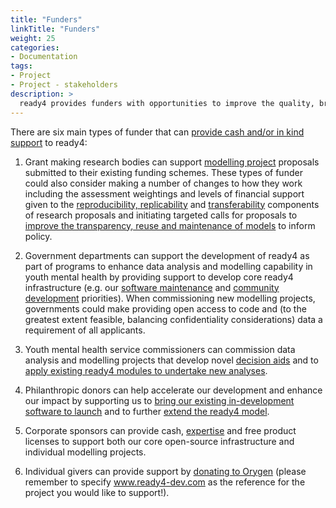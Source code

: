 ```yaml
---
title: "Funders"
linkTitle: "Funders"
weight: 25
categories: 
- Documentation
tags:
- Project
- Project - stakeholders
description: >
  ready4 provides funders with opportunities to improve the quality, breadth and accountability of supports provided to youth mental health [policymakers and system planners](/docs/getting-started/users/planner/).
---
```


There are six main types of funder that can [provide cash and/or in kind support](/docs/contribution-guidelines/contribution-types/funding/) to ready4:

1. Grant making research bodies can support [modelling project](/docs/getting-started/concepts/project/) proposals submitted to their existing funding schemes. These types of funder could also consider making a number of changes to how they work including the assessment weightings and levels of financial support given to the [reproducibility, replicability](/docs/getting-started/concepts/reproducible-replicable-generalisable/) and [transferability](/docs/getting-started/concepts/transferable/) components of research proposals and initiating targeted calls for proposals to [improve the transparency, reuse and maintenance of models](/docs/getting-started/motivation/) to inform policy.

2. Government departments can support the development of ready4 as part of programs to enhance data analysis and modelling capability in youth mental health by providing support to develop core ready4 infrastructure (e.g. our [software maintenance](/docs/contribution-guidelines/priorities/curate/) and [community development](/docs/contribution-guidelines/priorities/support/) priorities). When commissioning new modelling projects, governments could make providing open access to code and (to the greatest extent feasible, balancing confidentiality considerations) data a requirement of all applicants.

3. Youth mental health service commissioners can commission data analysis and modelling projects that develop novel [decision aids](/docs/model/analyses/decision-aids/) and to [apply existing ready4 modules to undertake new analyses](/docs/contribution-guidelines/priorities/apply/).

4. Philanthropic donors can help accelerate our development and enhance our impact by supporting us to [bring our existing in-development software to launch](/docs/contribution-guidelines/priorities/launch/) and to further [extend the ready4 model](/docs/contribution-guidelines/priorities/extend/).

5. Corporate sponsors can provide cash, [expertise](/docs/contribution-guidelines/contribution-types/advisory/) and free product licenses to support both our core open-source infrastructure and individual modelling projects.

6. Individual givers can provide support by [donating to Orygen](https://www.orygen.org.au/Support-Us/Contact-us) (please remember to specify www.ready4-dev.com as the reference for the project you would like to support!).
